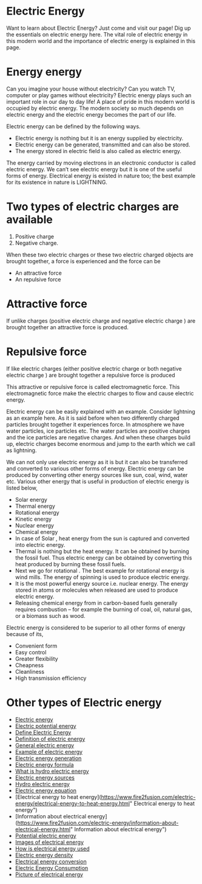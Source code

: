 <!--heading-->
# Electric Energy
Want to learn about Electric Energy? Just come and visit our page! Dig up the essentials on electric energy here. The vital role of electric energy in this modern world and the importance of electric energy is explained in this page.


# Energy energy
Can you imagine your house without electricity? Can you watch TV, computer or play games without electricity? Electric energy plays such an important role in our day to day life! A place of pride in this modern world is occupied by electric energy. The modern society so much depends on electric energy and the electric energy becomes the part of our life.

Electric energy can be defined by the following ways.
* Electric energy is nothing but it is an energy supplied by electricity.
* Electric energy can be generated, transmitted and can also be stored.
* The energy stored in electric field is also called as electric energy.

The energy carried by moving electrons in an electronic conductor is called electric energy. We can’t see electric energy but it is one of the useful forms of energy. Electrical energy is existed in nature too; the best example for its existence in nature is LIGHTNING.

# Two types of electric charges are available
1. Positive charge
1. Negative charge.

When these two electric charges or these two electric charged objects are brought together, a force is experienced and the force can be
* An attractive force
* An repulsive force

# Attractive force
If unlike charges (positive electric charge and negative electric charge ) are brought together an attractive force is produced.
# Repulsive force
If  like electric charges (either positive electric charge or both negative electric charge ) are brought together a repulsive force is produced

This attractive or repulsive force is called electromagnetic force. This electromagnetic force make the electric charges to flow and cause electric energy.

Electric energy can be easily explained with an example. Consider lightning as an example here. As it is said before when two differently charged particles brought together it experiences force. In atmosphere we have water particles, ice particles etc. The water particles are positive charges and the ice particles are negative charges. And when these charges build up, electric charges become enormous and jump to the earth which we call as lightning.

We can not only use electric energy as it is but it can also be transferred and converted to various other forms of energy. Electric energy can be produced by converting other energy sources like sun, coal, wind, water etc. Various other energy that is useful in production of electric energy is listed below,
* Solar energy
* Thermal energy
* Rotational energy
* Kinetic energy
* Nuclear energy
* Chemical energy
* In case of Solar , heat energy from the sun is captured and converted into electric energy.
* Thermal  is nothing but the heat energy. It can be obtained by burning the fossil fuel. Thus electric energy can be obtained by converting this heat produced by burning these fossil fuels.
* Next we go for rotational . The best example for rotational energy is wind mills. The energy of spinning is used to produce electric energy.
* It is the most powerful energy source i.e. nuclear energy. The energy stored in atoms or molecules when released are used to produce electric energy.
* Releasing chemical energy from in carbon-based fuels generally requires combustion – for example the burning of coal, oil, natural gas, or a biomass such as wood.

Electric energy is considered to be superior to all other forms of energy because of its,
* Convenient form
* Easy control
* Greater flexibility
* Cheapness
* Cleanliness
* High transmission efficiency

# Other types of Electric energy
* [Electric energy](https://www.fire2fusion.com/electric-energy/ " Electric energy")
* [Electric potential energy](https://www.fire2fusion.com/electric-energy/electric-potential-energy.html " Electric potential energy")
* [Define Electric Energy](https://www.fire2fusion.com/electric-energy/define-electric-energy.html " Define Electric Energy")
* [Definition of electric energy](https://www.fire2fusion.com/electric-energy/definition-of-electric-energy.html " Definition of electric energy")
* [General electric energy](https://www.fire2fusion.com/electric-energy/general-electric-energy.html " General electric energy")
* [Example of electric energy](https://www.fire2fusion.com/electric-energy/example-of-electric-energy.html " Example of electric energy")
* [Electric energy generation](https://www.fire2fusion.com/electric-energy/electric-energy-generation.html " Electric energy generation")
* [Electric energy formula](https://www.fire2fusion.com/electric-energy/electric-energy-formula.html " Electric energy formula")
* [What is hydro electric energy](https://www.fire2fusion.com/electric-energy/what-is-hydro-electric-energy.html " What is hydro electric energy")
* [Electric energy sources](https://www.fire2fusion.com/electric-energy/electric-energy-sources.html "Electric energy sources")
* [Hydro electric energy](https://www.fire2fusion.com/electric-energy/hydro-electric-energy.html "Hydro electric energy")
* [Electric energy equation](https://www.fire2fusion.com/electric-energy/electric-energy-equation.html "Electric energy equation")
* [Electrical energy to heat energy](https://www.fire2fusion.com/electric-energy/electrical-energy-to-heat-energy.html" Electrical energy to heat energy")
* [Information about electrical energy](https://www.fire2fusion.com/electric-energy/information-about-electrical-energy.html" Information about electrical energy")
* [Potential electric energy](https://www.fire2fusion.com/electric-energy/potential-electric-energy.html "Potential electric energy")
* [Images of electrical energy](https://www.fire2fusion.com/electric-energy/images-of-electrical-energy.html "Images of electrical energy")
* [How is electrical energy used](https://www.fire2fusion.com/electric-energy/how-is-electrical-energy-used.html "How is electrical energy used")
* [Electric energy density](https://www.fire2fusion.com/electric-energy/electric-energy-density.html "Electric energy density")
* [Electrical energy conversion](https://www.fire2fusion.com/electric-energy/electrical-energy-conversion.html "Electrical energy conversion")
* [Electric Energy Consumption](https://www.fire2fusion.com/electric-energy/electrical-energy-consumption.html "Electrical energy conversion")
* [Picture of electrical energy](https://www.fire2fusion.com/electric-energy/picture-of-electrical-energy.html "Picture of electrical energy")
